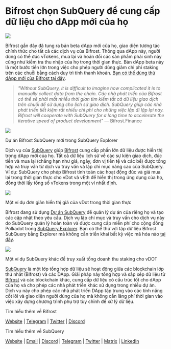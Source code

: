 # Bifrost chọn SubQuery để cung cấp dữ liệu cho dApp mới của họ

![](https://miro.medium.com/max/1400/0*nqNosmn0y7FHOI42)

Bifrost gần đây đã tung ra bản beta dApp mới của họ, giao diện tương tác chính thức cho tất cả các dịch vụ của Bifrost. Thông qua dApp này, người dùng có thể đúc vTokens, mua lại và hoán đổi các sản phẩm phái sinh này cũng như kiểm tra thu nhập của họ trong thời gian thực. Bản dApp beta này là một bước tiến lớn trong việc cho phép người dùng giảm chi phí staking trên các chuỗi bằng cách duy trì tính thanh khoản. [Bạn có thể dùng thử dApp mới của Bifrost tại đây](https://apps.bifrost.finance/).

> _"Without SubQuery, it is difficult to imagine how complicated it is to manually collect data from the chain. Các nhà phát triển của Bifrost có thể sẽ phải mất nhiều thời gian tìm kiếm tất cả dữ liệu giao dịch trên chuỗi để sử dụng cho lịch sử giao dịch. SubQuery giúp các nhà phát triển tiết kiệm rất nhiều chi phí cho những việc lặp đi lặp lại này. Bifrost will cooperate with SubQuery for a long time to accelerate the iterative speed of product development"_ — Bifrost.Finance

![](https://miro.medium.com/max/1400/0*_JK-h0rjef6rk1ot)

Dự án Bifrost SubQuery mới trong SubQuery Explorer

Dịch vụ của [SubQuery](https://subquery.network/) giúp [Bifrost](https://bifrost.finance/) cung cấp phần lớn dữ liệu được hiển thị trong dApp mới của họ. Tất cả dữ liệu lịch sử về các sự kiện giao dịch, đúc tiền và mua lại (chẳng hạn như giá, ngày, đơn vị tiền tệ và các bể) được tổng hợp và truy vấn từ dịch vụ truy vấn và lập chỉ mục nâng cao của SubQuery. Ví dụ: SubQuery cho phép Bifrost tính toán các hoạt động đúc và giá mua lại trong thời gian thực cho vDot và vEth để hiển thị trong ứng dụng của họ, đồng thời lấy tổng số vTokens trong một ví nhất định.

![](https://miro.medium.com/max/1400/0*WIxvwcgPIHzCf0E3)

Một ví dụ đơn giản hiển thị giá của vDot trong thời gian thực

Bifrost đang sử dụng [Dự án SubQuery](https://project.subquery.network/) để quản lý dự án của riêng họ và tạo các cập nhật theo yêu cầu. Dịch vụ lập chỉ mục và truy vấn cho dịch vụ này do SubQuery quản lý hoàn toàn và được cung cấp miễn phí cho cộng đồng Polkadot trong [SubQuery Explorer](https://explorer.subquery.network/). Bạn có thể thử với tập dữ liệu Bifrost SubQuery bằng Explorer mà không cần triển khai bất kỳ việc mã hóa nào [tại đây](https://explorer.subquery.network/subquery/bifrost-finance/subql).

![](https://miro.medium.com/max/1400/0*J9Rao6oyFMxVNWzZ)

Một ví dụ SubQuery khác để truy xuất tổng doanh thu staking cho vDOT

[SubQuery](https://subquery.network/) là một lớp tổng hợp dữ liệu sẽ hoạt động giữa các blockchain lớp thứ nhất (Bifrost) và các DApp. Giải pháp này tổng hợp và sắp xếp dữ liệu từ [Bifrost](https://bifrost.finance/) và các blockchain khác, cung cấp dữ liệu có cấu trúc tốt cho dApp của họ và cho phép các nhà phát triển khác sử dụng trong nhiều dự án. Dịch vụ này cho phép các nhà phát triển DApp tập trung vào các tính năng cốt lõi và giao diện người dùng của họ mà không cần lãng phí thời gian vào việc xây dựng chương trình phụ trợ tùy chỉnh để xử lý dữ liệu.

Tìm hiểu thêm về Bifrost

[Website](https://bifrost.finance/) | [Telegram](https://t.me/bifrost_finance) | [Twitter](https://twitter.com/bifrost_finance) | [Discord](https://discord.gg/XjnjdKBNXj)

Tìm hiểu thêm về SubQuery

[Website](https://subquery.network/) | [Email](mailto:hello@subquery.network) | [Discord](https://discord.com/invite/78zg8aBSMG) | [Telegram](https://t.me/subquerynetwork) | [Twitter](https://twitter.com/subquerynetwork) | [Matrix](https://matrix.to/#/#subquery:matrix.org) | [LinkedIn](https://www.linkedin.com/company/subquery)
